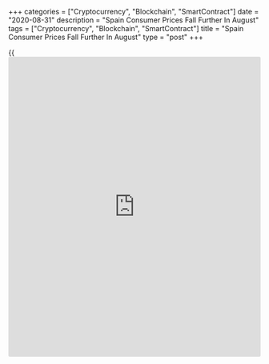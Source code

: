+++
categories = ["Cryptocurrency", "Blockchain", "SmartContract"]
date = "2020-08-31"
description = "Spain Consumer Prices Fall Further In August"
tags = ["Cryptocurrency", "Blockchain", "SmartContract"]
title = "Spain Consumer Prices Fall Further In August"
type = "post"
+++

{{<iframe id="large-banner" src="https://www.bounty.group/#slide=8.0" width="100%" height="600" scrolling="no" style="border: 0px solid rgb(216, 221, 230); border-radius: 3px;">}}

Spain's consumer prices declined for the fifth month in a row in August,
preliminary data from the statistical office INE showed on Monday.

The consumer prices fell 0.5 percent yearly in August, following a 0.6
percent in July. Economists had expected the inflation to remain
unchanged.

On a month-on-month basis, consumer prices remained unchanged in August.
Economists had forecast a 0.9 percent fall.

The harmonized index of consumer prices declined 0.6 percent annually in
August. This was in line with economists forecast.

On a monthly basis, the HICP remained unchanged in August. Economists
had forecast a 1.6 percent fall.

For comments and feedback [contact](https://www.playgroundfx.com/contact/): editorial@rtt[news](https://www.letsplayfx.com/blog/forex-news-website/).com

[Economic News][1]

 **What parts of the world are seeing the best (and worst) economic
performances lately? Click[here][2] to check out our [Econ Scorecard][2]
and find out! See up-to-the-moment [ranking](https://www.playgroundfx.com/blog/crypto-exchange-ranking/)s for the best and worst
performers in [GDP][3], [unemployment rate][4], [inflation][2] and much
more.**

   1. www.rtt[news](https://www.letsplayfx.com/blog/forex-news-website/).com/Content/EconomicNews.aspx
   2. www.rtt[news](https://www.letsplayfx.com/blog/forex-news-website/).com/economic-scorecard/world-rank/CPI/highest-performance.aspx
   3. www.rtt[news](https://www.letsplayfx.com/blog/forex-news-website/).com/economic-scorecard/world-rank/GDP/highest-performance.aspx
   4. www.rtt[news](https://www.letsplayfx.com/blog/forex-news-website/).com/economic-scorecard/world-rank/unemployment-rate/lowest-performance.aspx